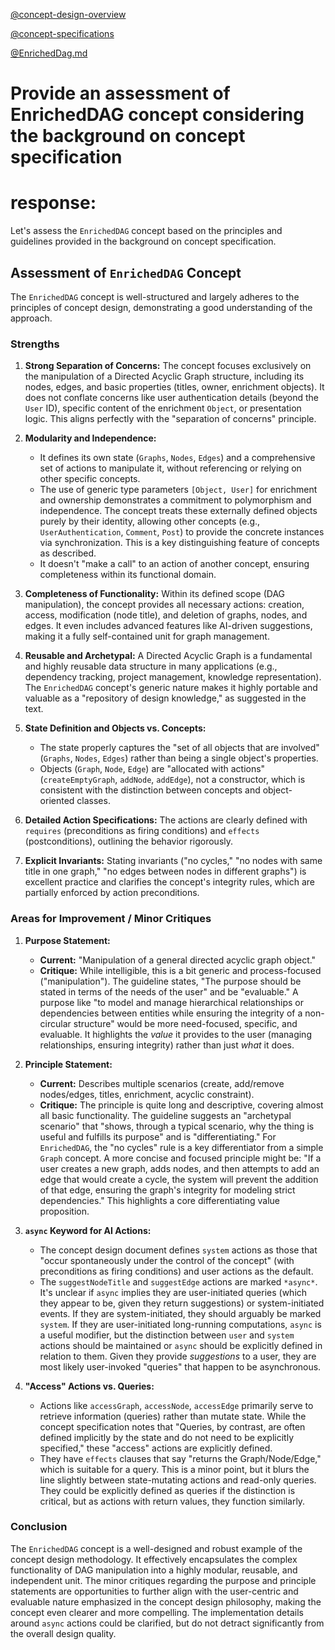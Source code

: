 [@concept-design-overview](../../background/concept-design-overview.md)

[@concept-specifications](../../background/concept-specifications.md)

[@EnrichedDag.md](EnrichedDAG.md)

# Provide an assessment of EnrichedDAG concept considering the background on concept specification
# response:

Let's assess the `EnrichedDAG` concept based on the principles and guidelines provided in the background on concept specification.

## Assessment of `EnrichedDAG` Concept

The `EnrichedDAG` concept is well-structured and largely adheres to the principles of concept design, demonstrating a good understanding of the approach.

### Strengths

1.  **Strong Separation of Concerns:** The concept focuses exclusively on the manipulation of a Directed Acyclic Graph structure, including its nodes, edges, and basic properties (titles, owner, enrichment objects). It does not conflate concerns like user authentication details (beyond the `User` ID), specific content of the enrichment `Object`, or presentation logic. This aligns perfectly with the "separation of concerns" principle.

2.  **Modularity and Independence:**
    *   It defines its own state (`Graphs`, `Nodes`, `Edges`) and a comprehensive set of actions to manipulate it, without referencing or relying on other specific concepts.
    *   The use of generic type parameters `[Object, User]` for enrichment and ownership demonstrates a commitment to polymorphism and independence. The concept treats these externally defined objects purely by their identity, allowing other concepts (e.g., `UserAuthentication`, `Comment`, `Post`) to provide the concrete instances via synchronization. This is a key distinguishing feature of concepts as described.
    *   It doesn't "make a call" to an action of another concept, ensuring completeness within its functional domain.

3.  **Completeness of Functionality:** Within its defined scope (DAG manipulation), the concept provides all necessary actions: creation, access, modification (node title), and deletion of graphs, nodes, and edges. It even includes advanced features like AI-driven suggestions, making it a fully self-contained unit for graph management.

4.  **Reusable and Archetypal:** A Directed Acyclic Graph is a fundamental and highly reusable data structure in many applications (e.g., dependency tracking, project management, knowledge representation). The `EnrichedDAG` concept's generic nature makes it highly portable and valuable as a "repository of design knowledge," as suggested in the text.

5.  **State Definition and Objects vs. Concepts:**
    *   The state properly captures the "set of all objects that are involved" (`Graphs`, `Nodes`, `Edges`) rather than being a single object's properties.
    *   Objects (`Graph`, `Node`, `Edge`) are "allocated with actions" (`createEmptyGraph`, `addNode`, `addEdge`), not a constructor, which is consistent with the distinction between concepts and object-oriented classes.

6.  **Detailed Action Specifications:** The actions are clearly defined with `requires` (preconditions as firing conditions) and `effects` (postconditions), outlining the behavior rigorously.

7.  **Explicit Invariants:** Stating invariants ("no cycles," "no nodes with same title in one graph," "no edges between nodes in different graphs") is excellent practice and clarifies the concept's integrity rules, which are partially enforced by action preconditions.

### Areas for Improvement / Minor Critiques

1.  **Purpose Statement:**
    *   **Current:** "Manipulation of a general directed acyclic graph object."
    *   **Critique:** While intelligible, this is a bit generic and process-focused ("manipulation"). The guideline states, "The purpose should be stated in terms of the needs of the user" and be "evaluable." A purpose like "to model and manage hierarchical relationships or dependencies between entities while ensuring the integrity of a non-circular structure" would be more need-focused, specific, and evaluable. It highlights the *value* it provides to the user (managing relationships, ensuring integrity) rather than just *what* it does.

2.  **Principle Statement:**
    *   **Current:** Describes multiple scenarios (create, add/remove nodes/edges, titles, enrichment, acyclic constraint).
    *   **Critique:** The principle is quite long and descriptive, covering almost all basic functionality. The guideline suggests an "archetypal scenario" that "shows, through a typical scenario, why the thing is useful and fulfills its purpose" and is "differentiating." For `EnrichedDAG`, the "no cycles" rule is a key differentiator from a simple `Graph` concept.
        A more concise and focused principle might be: "If a user creates a new graph, adds nodes, and then attempts to add an edge that would create a cycle, the system will prevent the addition of that edge, ensuring the graph's integrity for modeling strict dependencies." This highlights a core differentiating value proposition.

3.  **`async` Keyword for AI Actions:**
    *   The concept design document defines `system` actions as those that "occur spontaneously under the control of the concept" (with preconditions as firing conditions) and user actions as the default.
    *   The `suggestNodeTitle` and `suggestEdge` actions are marked `*async*`. It's unclear if `async` implies they are user-initiated queries (which they appear to be, given they return suggestions) or system-initiated events. If they are system-initiated, they should arguably be marked `system`. If they are user-initiated long-running computations, `async` is a useful modifier, but the distinction between `user` and `system` actions should be maintained or `async` should be explicitly defined in relation to them. Given they provide *suggestions* to a user, they are most likely user-invoked "queries" that happen to be asynchronous.

4.  **"Access" Actions vs. Queries:**
    *   Actions like `accessGraph`, `accessNode`, `accessEdge` primarily serve to retrieve information (queries) rather than mutate state. While the concept specification notes that "Queries, by contrast, are often defined implicitly by the state and do not need to be explicitly specified," these "access" actions are explicitly defined.
    *   They have `effects` clauses that say "returns the Graph/Node/Edge," which is suitable for a query. This is a minor point, but it blurs the line slightly between state-mutating actions and read-only queries. They could be explicitly defined as queries if the distinction is critical, but as actions with return values, they function similarly.

### Conclusion

The `EnrichedDAG` concept is a well-designed and robust example of the concept design methodology. It effectively encapsulates the complex functionality of DAG manipulation into a highly modular, reusable, and independent unit. The minor critiques regarding the purpose and principle statements are opportunities to further align with the user-centric and evaluable nature emphasized in the concept design philosophy, making the concept even clearer and more compelling. The implementation details around `async` actions could be clarified, but do not detract significantly from the overall design quality.